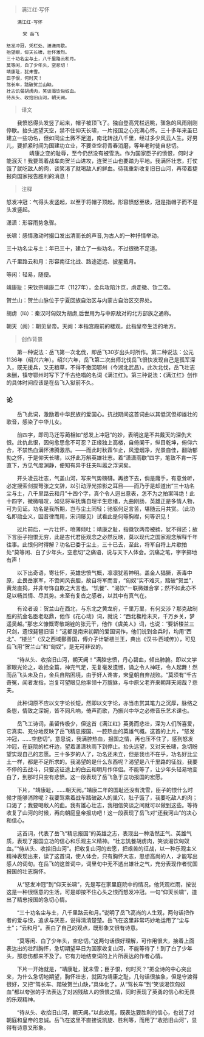 > 满江红·写怀

	    满江红·写怀
	
	      宋 岳飞
	
	怒发冲冠，凭栏处、潇潇雨歇。
	抬望眼，仰天长啸，壮怀激烈。
	三十功名尘与土，八千里路云和月。
	莫等闲，白了少年头，空悲切！
	靖康耻，犹未雪。
	臣子恨，何时灭！
	驾长车，踏破贺兰山缺。
	壮志饥餐胡虏肉，笑谈渴饮匈奴血。
	待从头、收拾旧山河，朝天阙。
 



> 译文

　　我愤怒得头发竖了起来，帽子被顶飞了。独自登高凭栏远眺，骤急的风雨刚刚停歇。抬头远望天空，禁不住仰天长啸，一片报国之心充满心怀。三十多年来虽已建立一些功名，但如同尘土微不足道，南北转战八千里，经过多少风云人生。好男儿，要抓紧时间为国建功立业，不要空空将青春消磨，等年老时徒自悲切。
　　
　　靖康之变的耻辱，至今仍然没有被雪洗。作为国家臣子的愤恨，何时才能泯灭！我要驾着战车向贺兰山进攻，连贺兰山也要踏为平地。我满怀壮志，打仗饿了就吃敌人的肉，谈笑渴了就喝敌人的鲜血。待我重新收复旧日山河，再带着捷报向国家报告胜利的消息！


> 注释

怒发冲冠：气得头发竖起，以至于将帽子顶起。形容愤怒至极，冠是指帽子而不是头发竖起。

潇潇：形容雨势急骤。

长啸：感情激动时撮口发出清而长的声音,为古人的一种抒情举动。

三十功名尘与土：年已三十，建立了一些功名，不过很微不足道。

八千里路云和月：形容南征北战、路途遥远、披星戴月。

等闲：轻易，随便。

靖康耻：宋钦宗靖康二年（1127年），金兵攻陷汴京，虏走徽、钦二帝。

贺兰山：贺兰山脉位于宁夏回族自治区与内蒙古自治区交界处。

胡虏（lǔ）：秦汉时匈奴为胡虏,后世用为与中原敌对的北方部族之通称。

朝天（阙）：朝见皇帝。天阙：本指宫殿前的楼观，此指皇帝生活的地方。



> 创作背景

　　第一种说法：岳飞第一次北伐，即岳飞30岁出头时所作。第二种说法：公元1136年（绍兴六年）。绍兴六年，岳飞第二次出师北伐岳飞很快发现自己是孤军深入，既无援兵，又无粮草，不得不撤回鄂州（今湖北武昌）。此次北伐，岳飞壮志未酬，镇守鄂州时写下了千古绝唱的名词《满江红》。第三种说法：《满江红》创作的具体时间应该是在岳飞入狱前不久。


### 论

　　岳飞此词，激励着中华民族的爱国心。抗战期间这首词曲以其低沉但却雄壮的歌音，感染了中华儿女。

　　前四字，即司马迁写蔺相如“怒发上冲冠”的妙，表明这是不共戴天的深仇大恨。此仇此恨，因何愈思愈不可忍？正缘独上高楼，自倚阑干，纵目乾坤，俯仰六合，不禁热血满怀沸腾激昂。——而此时秋霖乍止，风澄烟净，光景自佳，翻助郁勃之怀，于是仰天长啸，以抒此万斛英雄壮志。着“潇潇雨歇”四字，笔致不肯一泻直下，方见气度渊静，便知有异于狂夫叫嚣之浮词矣。

　　开头凌云壮志，气盖山河，写来气势磅礴。再接下去，倘是庸手，有意耸听，必定搜索剑拔弩张之文辞，以引动浮光掠影之耳目——而乃于是却道出“三十功名尘与土，八千里路云和月”十四个字，真个令人迥出意表，怎不为之拍案叫绝！此十四字，微微唱叹，如见将军抚膺自理半生悲绪，九曲刚肠，英雄正是多情人物，可为见证。功名是我所期，岂与尘土同轻；驰驱何足言苦，堪随云月共赏。（此功名即勋业义，因音律而用，宋词屡见）试看此是何等胸襟，何等识见！

　　过片前后，一片壮怀，喷薄倾吐：靖康之耻，指徽钦两帝被掳，犹不得还；故下言臣子抱恨无穷，此是古代君臣观念之必然反映，莫以现代之国家观念解释千年往事。此恨何时得解？功名已委于尘土，三十已去，至此，将军自将上片歇拍处“莫等闲、白了少年头，空悲切”之痛语，说与天下人体会。沉痛之笔，字字掷地有声！

　　以下出奇语，寄壮怀，英雄忠愤气概，凛凛犹若神明。盖金人猖獗，荼毒中原，止畏岳家军，不啻闻风丧胆，故自将军而言，“匈奴”实不难灭，踏破“贺兰”，黄龙直捣，并非夸饰自欺之大言也。“饥餐”、“渴饮”一联微嫌合掌；然不如此亦不足以畅其情、尽其势。未至有复沓之感者，以其中有真气在。

　　有论者设：贺兰山在西北，与东北之黄龙府，千里万里，有何交涉？那克敌制胜的抗金名臣老赵鼎，他作《花心动》词，就说：“西北欃枪未灭，千万乡关，梦遥吴越。”那忠义慷慨寄敬胡铨的张元干，他作《虞美人》词，也说：“要斩楼兰三尺剑，遗恨琵琶旧语！”这都是南宋初期的爱国词作，他们说到金兵时，均用“西北”、“楼兰”（汉之西域鄯善国，傅介子计斩楼兰王，典出《汉书·西域传》），可见岳飞用“贺兰山”和“匈奴”，是无可非议的。

　　“待从头、收拾旧山河，朝天阙！”满腔忠愤，丹心碧血，倾出肺腑。即以文学家眼光论之，收拾全篇，神完气足，无复毫发遗憾，诵之令人神旺，令人起舞！然而岳飞头未及白，金兵自陷困境，由于奸人谗害，宋皇朝自弃战败。“莫须有”千古奇冤，闻者发指，岂复可望眼见他率领十万貔貅，与中原父老齐来朝拜天阙哉？悲夫。

　　此种词原不应以文字论长短，然即以文字论，亦当击赏其笔力之沉厚，脉络之条鬯，情致之深婉，皆不同凡响，倚声而歌，乃振兴中华之必修音乐艺术课也。


　　岳飞工诗词，虽留传极少，但这首《满江红》英勇而悲壮，深为人们所喜爱，它真实、充分地反映了岳飞精忠报国、一腔热血的英雄气概。这首的上片，“怒发冲冠，……空悲切”。意思说，我满腔热血，报国之情，再也压不住了，感到怒发冲冠，在庭院的栏杆边，望着潇潇秋雨下到停止。抬头远望，又对天长啸，急切盼望实现自己的志愿。三十多岁的人了，功名还未立，但是我也不在乎，功名好比尘土一样，都是不足所求的。我渴望的是什么东西呢？渴望是八千里路的征战，我要不停的去战斗，只要这征途上的白云和明月作伴侣。不能等了，让少年头轻易地变白了，到那时只空有悲愤。这一段表现了岳飞急于立功报国的宏愿。

　　下片，“靖康耻，……朝天阙。”靖康二年的国耻还没有洗雪，臣子的恨什么时候才能够消除呢？我要驾乘着战车踏破敌人的巢穴，肚子饿了，我要吃敌人的肉；口渴了；我要喝敌人的血。我有雄心壮志，我相信笑谈之间就可以做到这些。等待收复了山河的时候，再向朝庭皇帝报功吧！这一段表现了岳飞对“还我河山”的决心和信心。

　　这首词，代表了岳飞“精忠报国”的英雄之志，表现出一种浩然正气、英雄气质，表现了报国立功的信心和乐观主义精神。“壮志饥餐胡虏肉，笑谈渴饮匈奴血。”“侍从头、收拾旧山河”。把收复山河的宏愿，把艰苦的征战，以一种乐观主义精神表现出来，读了这首词，使人体会，只有胸怀大志，思想高尚的人，才能写出感人的词句。在岳飞的这首词中，词里句中无不透出雄壮之气，充分表现作者忧国报国的壮志胸怀。

　　从“怒发冲冠”到“仰天长啸”，先是写在家里庭院中的情况，他凭观栏雨，按说这是一种很惬意的生活，可是却按不住心头之恨而怒发冲冠。一句“仰天长啸”，道出了精忠报国的急切心情。

　　“三十功名尘与土，八千里路云和月。”说明了岳飞高尚的人生观，两句话把作者的爱与恨，追求与厌恶，说得清清楚楚。岳飞在这里非常巧妙地运用了“尘与土”；“云和月”。表白了自己的观点，既形象又很有诗意。

　　“莫等闲、白了少年头，空悲切。”这两句话很好理解，可作用很大，接着上面表达出的壮烈胸怀，急切期望早日为国家收复山河，不能等待了！到了白了少年头，那悲伤都来不及了。它有力地结束词的上片所表达的作者心情。

　　下片一开始就是，“靖康耻，犹未雪；臣子恨，何时灭？”把全诗的中心突出来，为什么急切地期望，胸怀壮志，就因为靖康之耻，几句话很抽象，但是守渡得很好，又把“驾长车、踏破贺兰山缺，”具体化了。从“驾长车”到“笑谈渴饮匈奴血”都以夸张的手法表达了对凶残敌人的愤恨之情，同时表现了英勇的信心和无畏的乐观精神。

　　“待从头、收拾旧山河，朝天阙。”以此收尾，既表达要胜利的信心，也说了对朝庭和皇帝的忠诚。岳飞在这里不直接说凯旋、胜利等，而用了“收拾旧山河”，显得有诗意又形象。